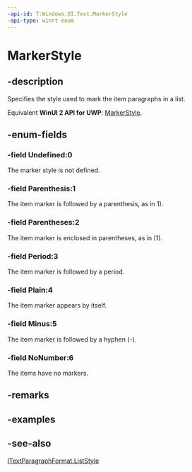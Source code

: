```yaml
---
-api-id: T:Windows.UI.Text.MarkerStyle
-api-type: winrt enum
---
```


<!-- Enumeration syntax
public enum Windows.UI.Text.MarkerStyle : int
-->

# MarkerStyle

## -description
Specifies the style used to mark the item paragraphs in a list.

Equivalent **WinUI 2 API for UWP**: [MarkerStyle](/windows/winui/api/microsoft.ui.text.markerstyle).

## -enum-fields
### -field Undefined:0
The marker style is not defined.

### -field Parenthesis:1
The item marker is followed by a parenthesis, as in 1).

### -field Parentheses:2
The item marker is enclosed in parentheses, as in (1).

### -field Period:3
The item marker is followed by a period.

### -field Plain:4
The item marker appears by itself.

### -field Minus:5
The item marker is followed by a hyphen (-).

### -field NoNumber:6
The items have no markers.


## -remarks

## -examples

## -see-also
[ITextParagraphFormat.ListStyle](itextparagraphformat_liststyle.md)
